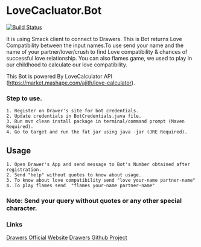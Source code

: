 # LoveCacluator.Bot
[![Build Status](https://travis-ci.org/DrawersApp/Java-Bot.svg?branch=master)](https://travis-ci.org/DrawersApp/Java-Bot)

It is using Smack client to connect to Drawers. This is Bot returns Love Compatibility between the input names.To use send your name and the name of your partner/lover/crush to find Love compatibility & chances of successful love relationship. You can also flames game, we used to play in our childhood to calculate our love compatibility.

This Bot is powered By LoveCalculator API (https://market.mashape.com/ajith/love-calculator).


### Step to use.
```
1. Register on Drawer's site for bot credentials.
2. Update credentials in BotCredentials.java file.
3. Run mvn clean install package in terminal/command prompt (Maven Required).
4. Go to target and run the fat jar using java -jar (JRE Required). 
```

## Usage

```
1. Open Drawer's App and send message to Bot's Number obtained after registration.
2. Send "help" without quotes to know about usage.
3. To know about love compatibility send "love your-name partner-name"
4. To play flames send  "flames your-name partner-name"
```

### Note: Send your query without quotes or any other special character.

### Links
[Drawers Official Website](http://wantdrawers.in/)
[Drawers Github Project](https://github.com/DrawersApp/)





